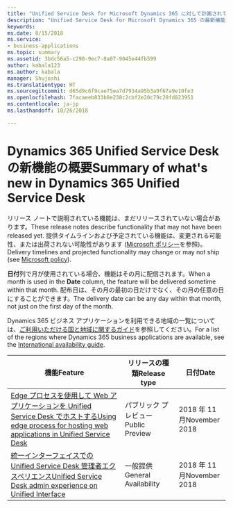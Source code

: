 ```yaml
---
title: "Unified Service Desk for Microsoft Dynamics 365 に対して計画されている機能の概要"
description: "Unified Service Desk for Microsoft Dynamics 365 の最新機能およびエンゲージメントを簡単に確認します"
keywords: 
ms.date: 8/15/2018
ms.service:
- business-applications
ms.topic: summary
ms.assetid: 3bdc56a5-c290-9ec7-8a07-9045e44fb599
author: kabala123
ms.author: kabala
manager: Shujoshi
ms.translationtype: HT
ms.sourcegitcommit: d65d9c6f9cae75ea7d7934a95b3a9f67a9e10fe3
ms.openlocfilehash: 7facaeeb833b8e238c2cbf2e20c79c28fd823951
ms.contentlocale: ja-jp
ms.lasthandoff: 10/26/2018

---
```


#  <a name="summary-of-whats-new-in-dynamics-365-unified-service-desk"></a><span data-ttu-id="3d037-103">Dynamics 365 Unified Service Desk の新機能の概要</span><span class="sxs-lookup"><span data-stu-id="3d037-103">Summary of what's new in Dynamics 365 Unified Service Desk</span></span> 

<span data-ttu-id="3d037-104">リリース ノートで説明されている機能は、まだリリースされていない場合があります。</span><span class="sxs-lookup"><span data-stu-id="3d037-104">These release notes describe functionality that may not have been released yet.</span></span> <span data-ttu-id="3d037-105">提供タイムラインおよび予定されている機能は、変更される可能性、または出荷されない可能性があります ([Microsoft ポリシー](https://go.microsoft.com/fwlink/p/?linkid=2007332)を参照)。</span><span class="sxs-lookup"><span data-stu-id="3d037-105">Delivery timelines and projected functionality may change or may not ship (see [Microsoft policy](https://go.microsoft.com/fwlink/p/?linkid=2007332)).</span></span>

<span data-ttu-id="3d037-106">**日付**列で月が使用されている場合、機能はその月に配信されます。</span><span class="sxs-lookup"><span data-stu-id="3d037-106">When a month is used in the **Date** column, the feature will be delivered sometime within that month.</span></span> <span data-ttu-id="3d037-107">配布日は、その月の最初の日だけでなく、その月の任意の日にすることができます。</span><span class="sxs-lookup"><span data-stu-id="3d037-107">The delivery date can be any day within that month, not just on the first day of the month.</span></span>

<span data-ttu-id="3d037-108">Dynamics 365 ビジネス アプリケーションを利用できる地域の一覧については、[ご利用いただける国と地域に関するガイド](https://aka.ms/dynamics_365_international_availability_deck)を参照してください。</span><span class="sxs-lookup"><span data-stu-id="3d037-108">For a list of the regions where Dynamics 365 business applications are available, see the [International availability guide](https://aka.ms/dynamics_365_international_availability_deck).</span></span> 


| <span data-ttu-id="3d037-109">機能</span><span class="sxs-lookup"><span data-stu-id="3d037-109">Feature</span></span>                                                                                                                                                                                       | <span data-ttu-id="3d037-110">リリースの種類</span><span class="sxs-lookup"><span data-stu-id="3d037-110">Release type</span></span>   | <span data-ttu-id="3d037-111">日付</span><span class="sxs-lookup"><span data-stu-id="3d037-111">Date</span></span> |
|-----------------------------------------------------------------------------------------------------------------------------------------------------------------------------------------------|----------------|----------------------|
| [<span data-ttu-id="3d037-112">Edge プロセスを使用して Web アプリケーションを Unified Service Desk でホストする</span><span class="sxs-lookup"><span data-stu-id="3d037-112">Using edge process for hosting web applications in Unified Service Desk</span></span>](using-edge-process-hosting-web-applications-in-unified-service-desk.md) | <span data-ttu-id="3d037-113">パブリック プレビュー</span><span class="sxs-lookup"><span data-stu-id="3d037-113">Public Preview</span></span> | <span data-ttu-id="3d037-114">2018 年 11 月</span><span class="sxs-lookup"><span data-stu-id="3d037-114">November 2018</span></span>          |
| [<span data-ttu-id="3d037-115">統一インターフェイスでの Unified Service Desk 管理者エクスペリエンス</span><span class="sxs-lookup"><span data-stu-id="3d037-115">Unified Service Desk admin experience on Unified Interface</span></span>](unified-service-desk-admin-experience-on-unified-client.md)                                                                     | <span data-ttu-id="3d037-116">一般提供</span><span class="sxs-lookup"><span data-stu-id="3d037-116">General Availability</span></span>             | <span data-ttu-id="3d037-117">2018 年 11 月</span><span class="sxs-lookup"><span data-stu-id="3d037-117">November 2018</span></span>          |


